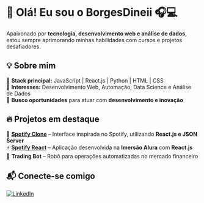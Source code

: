 # 🚀 Olá! Eu sou o BorgesDineii 🎧💻  

Apaixonado por **tecnologia, desenvolvimento web e análise de dados**, estou sempre aprimorando minhas habilidades com cursos e projetos desafiadores.  

## 💡 Sobre mim  
🔹 **Stack principal:** JavaScript | React.js | Python | HTML | CSS  
🔹 **Interesses:** Desenvolvimento Web, Automação, Data Science e Análise de Dados  
🔹 **Busco oportunidades** para atuar com **desenvolvimento e inovação**  

## 🔥 Projetos em destaque  
🎵 **[Spotify Clone](https://github.com/BorgesDineii/Spotify_Clone)** – Interface inspirada no Spotify, utilizando **React.js e JSON Server**  
⚡ **[Spotify React](https://github.com/BorgesDineii/Spotify_react)** – Aplicação desenvolvida na **Imersão Alura** com **React.js**  
🤖 **Trading Bot** – Robô para operações automatizadas no mercado financeiro  

## 📬 Conecte-se comigo  
[![LinkedIn](https://img.shields.io/badge/LinkedIn-0077B5?style=for-the-badge&logo=linkedin&logoColor=white)](https://linkedin.com/in/valdinei-borges-39868b125)  
